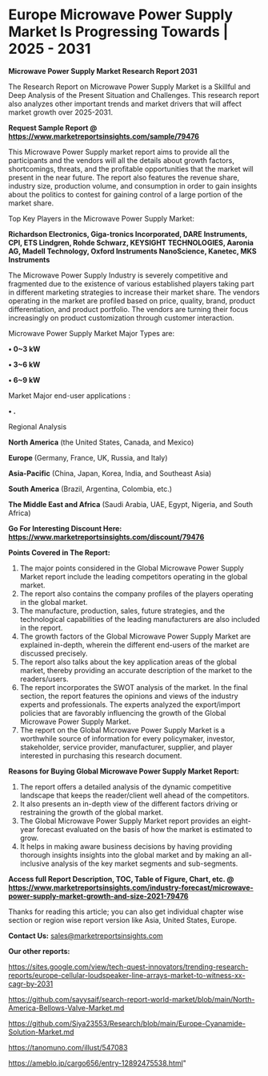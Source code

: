 # Europe Microwave Power Supply Market Is Progressing Towards | 2025 - 2031

<strong>Microwave Power Supply Market Research Report 2031</strong>

The Research Report on Microwave Power Supply Market is a Skillful and Deep Analysis of the Present Situation and Challenges. This research report also analyzes other important trends and market drivers that will affect market growth over 2025-2031.

<strong>Request Sample Report @ <a href=https://www.marketreportsinsights.com/sample/79476>https://www.marketreportsinsights.com/sample/79476</a></strong>

This Microwave Power Supply market report aims to provide all the participants and the vendors will all the details about growth factors, shortcomings, threats, and the profitable opportunities that the market will present in the near future. The report also features the revenue share, industry size, production volume, and consumption in order to gain insights about the politics to contest for gaining control of a large portion of the market share.

Top Key Players in the Microwave Power Supply Market:

<strong>Richardson Electronics, Giga-tronics Incorporated, DARE Instruments, CPI, ETS Lindgren, Rohde Schwarz, KEYSIGHT TECHNOLOGIES, Aaronia AG, Madell Technology, Oxford Instruments NanoScience, Kanetec, MKS Instruments</strong>

The Microwave Power Supply Industry is severely competitive and fragmented due to the existence of various established players taking part in different marketing strategies to increase their market share. The vendors operating in the market are profiled based on price, quality, brand, product differentiation, and product portfolio. The vendors are turning their focus increasingly on product customization through customer interaction.

Microwave Power Supply Market Major Types are:

<strong>• 0~3 kW

• 3~6 kW

• 6~9 kW</strong>

Market Major end-user applications :

<strong>• .</strong>

Regional Analysis

</u><strong><b>North America</b></strong> (the United States, Canada, and Mexico)

<strong><b>Europe </b></strong>(Germany, France, UK, Russia, and Italy)

<strong><b>Asia-Pacific</b></strong> (China, Japan, Korea, India, and Southeast Asia)

<strong><b>South America</b></strong> (Brazil, Argentina, Colombia, etc.)

<strong><b>The Middle East and Africa</b></strong> (Saudi Arabia, UAE, Egypt, Nigeria, and South Africa)

<strong>Go For Interesting Discount Here: <a href=https://www.marketreportsinsights.com/discount/79476>https://www.marketreportsinsights.com/discount/79476</a></strong>

<strong>Points Covered in The Report:</strong>
<ol>
  <li>The major points considered in the Global Microwave Power Supply Market report include the leading competitors operating in the global market.</li>
  <li>The report also contains the company profiles of the players operating in the global market.</li>
  <li>The manufacture, production, sales, future strategies, and the technological capabilities of the leading manufacturers are also included in the report.</li>
  <li>The growth factors of the Global Microwave Power Supply Market are explained in-depth, wherein the different end-users of the market are discussed precisely.</li>
  <li>The report also talks about the key application areas of the global market, thereby providing an accurate description of the market to the readers/users.</li>
  <li>The report incorporates the SWOT analysis of the market. In the final section, the report features the opinions and views of the industry experts and professionals. The experts analyzed the export/import policies that are favorably influencing the growth of the Global Microwave Power Supply Market.</li>
  <li>The report on the Global Microwave Power Supply Market is a worthwhile source of information for every policymaker, investor, stakeholder, service provider, manufacturer, supplier, and player interested in purchasing this research document.</li>
</ol>
<strong>Reasons for Buying Global Microwave Power Supply Market Report:</strong>

<ol>
  <li>The report offers a detailed analysis of the dynamic competitive landscape that keeps the reader/client well ahead of the competitors.</li>
  <li>It also presents an in-depth view of the different factors driving or restraining the growth of the global market.</li>
  <li>The Global Microwave Power Supply Market report provides an eight-year forecast evaluated on the basis of how the market is estimated to grow.</li>
  <li>It helps in making aware business decisions by having providing thorough insights insights into the global market and by making an all-inclusive analysis of the key market segments and sub-segments.</li>
</ol>
<strong>Access full Report Description, TOC, Table of Figure, Chart, etc. @ <a href=https://www.marketreportsinsights.com/industry-forecast/microwave-power-supply-market-growth-and-size-2021-79476>https://www.marketreportsinsights.com/industry-forecast/microwave-power-supply-market-growth-and-size-2021-79476</a></strong>


Thanks for reading this article; you can also get individual chapter wise section or region wise report version like Asia, United States, Europe.

<strong>Contact Us:</strong>
sales@marketreportsinsights.com

<strong>Our other reports:</strong>

<a href=https://sites.google.com/view/tech-quest-innovators/trending-research-reports/europe-cellular-loudspeaker-line-arrays-market-to-witness-xx-cagr-by-2031>https://sites.google.com/view/tech-quest-innovators/trending-research-reports/europe-cellular-loudspeaker-line-arrays-market-to-witness-xx-cagr-by-2031</a>

<a href=https://github.com/sayysaif/search-report-world-market/blob/main/North-America-Bellows-Valve-Market.md>https://github.com/sayysaif/search-report-world-market/blob/main/North-America-Bellows-Valve-Market.md</a>

<a href=https://github.com/Siya23553/Research/blob/main/Europe-Cyanamide-Solution-Market.md>https://github.com/Siya23553/Research/blob/main/Europe-Cyanamide-Solution-Market.md</a>

<a href=https://tanomuno.com/illust/547083>https://tanomuno.com/illust/547083</a>

<a href=https://ameblo.jp/cargo656/entry-12892475538.html>https://ameblo.jp/cargo656/entry-12892475538.html</a>"

